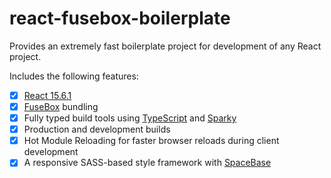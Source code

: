 # react-fusebox-boilerplate
Provides an extremely fast boilerplate project for development of any React project.

Includes the following features:
- [x] [React 15.6.1](https://github.com/facebook/react/releases/tag/v15.6.1)
- [x] [FuseBox](http://fuse-box.org) bundling
- [x] Fully typed build tools using [TypeScript](https://www.typescriptlang.org) and [Sparky](http://fuse-box.org/page/sparky)
- [x] Production and development builds
- [x] Hot Module Reloading for faster browser reloads during client development
- [x] A responsive SASS-based style framework with [SpaceBase](http://spacebase.space150.com/)
